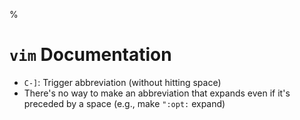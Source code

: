 %

# `vim` Documentation

- `C-]`: Trigger abbreviation (without hitting space)
- There's no way to make an abbreviation that expands even if it's preceded by a space (e.g., make `":opt:` expand)
